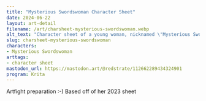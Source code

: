 ```yaml
---
title: "Mysterious Swordswoman Character Sheet"
date: 2024-06-22
layout: art-detail
filename: /art/charsheet-mysterious-swordswoman.webp
alt_text: "Character sheet of a young woman, nicknamed \"Mysterious Swordswoman\". She has medium long brown hair, dark eyes and is dressed in dark garments with a golden touch. She is wielding a sword on her right."
slug: charsheet-mysterious-swordswoman
characters:
- Mysterious Swordswoman
arttags:
- character sheet
mastodon_url: https://mastodon.art/@redstrate/112662289434324901
program: Krita
---
```

Artfight preparation :-) Based off of her 2023 sheet
